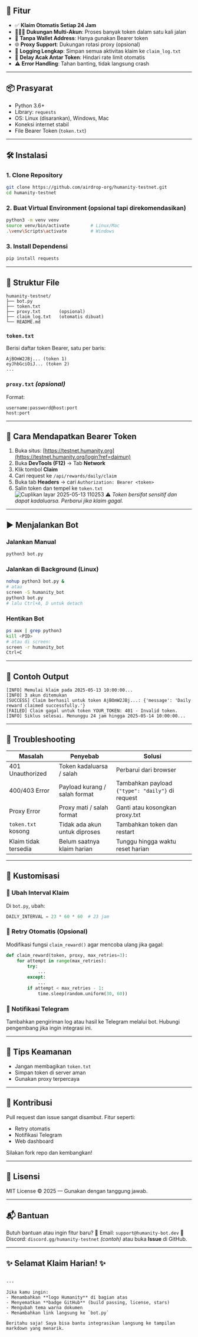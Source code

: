 ## 🚀 Fitur

- ✅ **Klaim Otomatis Setiap 24 Jam**
- 🧑‍🤝‍🧑 **Dukungan Multi-Akun**: Proses banyak token dalam satu kali jalan
- 🔐 **Tanpa Wallet Address**: Hanya gunakan Bearer token
- 🌐 **Proxy Support**: Dukungan rotasi proxy (opsional)
- 📜 **Logging Lengkap**: Simpan semua aktivitas klaim ke `claim_log.txt`
- 🔁 **Delay Acak Antar Token**: Hindari rate limit otomatis
- ⚠️ **Error Handling**: Tahan banting, tidak langsung crash

---

## 📦 Prasyarat

- Python 3.6+
- Library: `requests`
- OS: Linux (disarankan), Windows, Mac
- Koneksi internet stabil
- File Bearer Token (`token.txt`)

---

## 🛠️ Instalasi

### 1. Clone Repository
```bash
git clone https://github.com/airdrop-org/humanity-testnet.git
cd humanity-testnet
````

### 2. Buat Virtual Environment (opsional tapi direkomendasikan)

```bash
python3 -m venv venv
source venv/bin/activate        # Linux/Mac
.\venv\Scripts\activate         # Windows
```

### 3. Install Dependensi

```bash
pip install requests
```

---

## 📁 Struktur File

```
humanity-testnet/
├── bot.py
├── token.txt
├── proxy.txt       (opsional)
├── claim_log.txt   (otomatis dibuat)
└── README.md
```

### `token.txt`

Berisi daftar token Bearer, satu per baris:

```
AjBOmW2JBj... (token 1)
eyJhbGciOiJ... (token 2)
...
```

### `proxy.txt` *(opsional)*

Format:

```
username:password@host:port
host:port
```

---

## 🔐 Cara Mendapatkan Bearer Token

1. Buka situs: [https://testnet.humanity.org](https://testnet.humanity.org/login?ref=daimun)
2. Buka **DevTools (F12)** → Tab **Network**
3. Klik tombol **Claim**
4. Cari request ke `/api/rewards/daily/claim`
5. Buka tab **Headers** → cari `Authorization: Bearer <token>`
6. Salin token dan tempel ke `token.txt`
![Cuplikan layar 2025-05-13 110253](https://github.com/user-attachments/assets/8a89d789-9fab-4b05-a5d9-f969d379632d)
⚠️ *Token bersifat sensitif dan dapat kadaluarsa. Perbarui jika klaim gagal.*

---

## ▶️ Menjalankan Bot

### Jalankan Manual

```bash
python3 bot.py
```

### Jalankan di Background (Linux)

```bash
nohup python3 bot.py &
# atau
screen -S humanity_bot
python3 bot.py
# lalu Ctrl+A, D untuk detach
```

### Hentikan Bot

```bash
ps aux | grep python3
kill <PID>
# atau di screen:
screen -r humanity_bot
Ctrl+C
```

---

## 📝 Contoh Output

```log
[INFO] Memulai klaim pada 2025-05-13 10:00:00...
[INFO] 3 akun ditemukan
[SUCCESS] Claim berhasil untuk token AjBOmW2JBj...: {'message': 'Daily reward claimed successfully.'}
[FAILED] Claim gagal untuk token YOUR_TOKEN: 401 - Invalid token.
[INFO] Siklus selesai. Menunggu 24 jam hingga 2025-05-14 10:00:00...
```

---

## 🧪 Troubleshooting

| Masalah              | Penyebab                      | Solusi                                           |
| -------------------- | ----------------------------- | ------------------------------------------------ |
| 401 Unauthorized     | Token kadaluarsa / salah      | Perbarui dari browser                            |
| 400/403 Error        | Payload kurang / salah format | Tambahkan payload `{"type": "daily"}` di request |
| Proxy Error          | Proxy mati / salah format     | Ganti atau kosongkan proxy.txt                   |
| `token.txt` kosong   | Tidak ada akun untuk diproses | Tambahkan token dan restart                      |
| Klaim tidak tersedia | Belum saatnya klaim harian    | Tunggu hingga waktu reset harian                 |

---

## 🧩 Kustomisasi

### 🔄 Ubah Interval Klaim

Di `bot.py`, ubah:

```python
DAILY_INTERVAL = 23 * 60 * 60  # 23 jam
```

### 🔁 Retry Otomatis (Opsional)

Modifikasi fungsi `claim_reward()` agar mencoba ulang jika gagal:

```python
def claim_reward(token, proxy, max_retries=3):
    for attempt in range(max_retries):
        try:
            ...
        except:
            ...
        if attempt < max_retries - 1:
            time.sleep(random.uniform(30, 60))
```

### 🔔 Notifikasi Telegram

Tambahkan pengiriman log atau hasil ke Telegram melalui bot. Hubungi pengembang jika ingin integrasi ini.

---

## 🔐 Tips Keamanan

* Jangan membagikan `token.txt`
* Simpan token di server aman
* Gunakan proxy terpercaya

---

## 🙌 Kontribusi

Pull request dan issue sangat disambut. Fitur seperti:

* Retry otomatis
* Notifikasi Telegram
* Web dashboard

Silakan fork repo dan kembangkan!

---

## 📄 Lisensi

MIT License © 2025 — Gunakan dengan tanggung jawab.

---

## 📬 Bantuan

Butuh bantuan atau ingin fitur baru?
📧 Email: `support@humanity-bot.dev`
💬 Discord: `discord.gg/humanity-testnet` *(contoh)*
atau buka **Issue** di GitHub.

---

## ✨ Selamat Klaim Harian! ✨

```

---

Jika kamu ingin:
- Menambahkan **logo Humanity** di bagian atas
- Menyematkan **badge GitHub** (build passing, license, stars)
- Mengubah tema warna dokumen
- Menambahkan link langsung ke `bot.py`

Beritahu saja! Saya bisa bantu integrasikan langsung ke tampilan markdown yang menarik.
```
